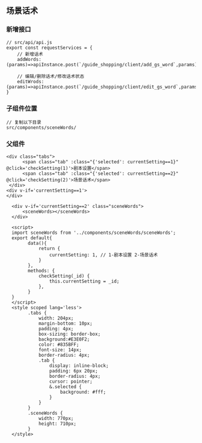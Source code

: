 ## 场景话术

### 新增接口

	// src/api/api.js
	export const requestServices = {
		// 新增话术
		addWords: (params)=>apiInstance.post(`/guide_shopping/client/add_gs_word`,params),
		
		// 编辑/删除话术/修改话术状态
		editWrods: (params)=>apiInstance.post(`/guide_shopping/client/edit_gs_word`,params),
	}

### 子组件位置
	
	// 复制以下目录
	src/components/sceneWords/

### 父组件

	
	<div class="tabs">
          <span class="tab" :class="{'selected': currentSetting==1}" @click='checkSetting(1)'>剧本设置</span>
          <span class="tab" :class="{'selected': currentSetting==2}" @click='checkSetting(2)'>场景话术</span>
     </div>
	<div v-if='currentSetting==1'>
	</div>

      <div v-if='currentSetting==2' class="sceneWords">
          <sceneWords></sceneWords>
      </div>
      
      <script>
      import sceneWords from '../components/sceneWords/sceneWords';
      export default{
      		data(){
      			return {
      				currentSetting: 1, // 1-剧本设置 2-场景话术
      			}
      		},
      		methods: {
      			checkSetting(_id) {
		            this.currentSetting = _id;
		        },
      		}
      }
      </script>
      <style scoped lang='less'>
      		.tabs {
	            width: 204px;
	            margin-bottom: 10px;
	            padding: 4px;
	            box-sizing: border-box;
	            background:#E3E0F2;
	            color: #835BFF;
	            font-size: 14px;
	            border-radius: 4px;
	            .tab {
	                display: inline-block;
	                padding: 6px 20px;
	                border-radius: 4px;
	                cursor: pointer;
	                &.selected {
	                    background: #fff;
	                }
	            } 
	        }
	        .sceneWords {
	            width: 770px;
	            height: 710px;
	        }
      </style>